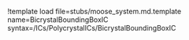 !template load file=stubs/moose_system.md.template name=BicrystalBoundingBoxIC syntax=/ICs/PolycrystalICs/BicrystalBoundingBoxIC